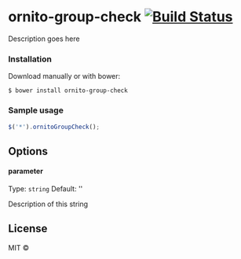 # ornito-group-check [![Build Status](https://travis-ci.org/ornitorrinko/ornito-group-check.svg)](https://travis-ci.org/ornitorrinko/ornito-group-check)

Description goes here


### Installation
Download manually or with bower:

```ssh
$ bower install ornito-group-check
```

### Sample usage

```javascript
$('*').ornitoGroupCheck();
```

## Options

#### parameter

Type: `string`
Default: ''

Description of this string


## License

MIT © 
